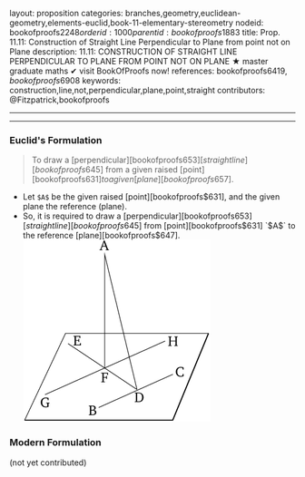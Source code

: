 layout: proposition
categories: branches,geometry,euclidean-geometry,elements-euclid,book-11-elementary-stereometry
nodeid: bookofproofs$2248
orderid: 1000
parentid: bookofproofs$1883
title: Prop. 11.11: Construction of Straight Line Perpendicular to Plane from point not on Plane
description: 11.11: CONSTRUCTION OF STRAIGHT LINE PERPENDICULAR TO PLANE FROM POINT NOT ON PLANE &#9733; master graduate maths &#10004; visit BookOfProofs now!
references: bookofproofs$6419,bookofproofs$6908
keywords: construction,line,not,perpendicular,plane,point,straight
contributors: @Fitzpatrick,bookofproofs

---


---

### Euclid's Formulation

> To draw a [perpendicular][bookofproofs$653] [straight line][bookofproofs$645] from a given raised [point][bookofproofs$631] to a given [plane][bookofproofs$657].
* Let `$A$` be the given raised [point][bookofproofs$631], and the given plane the reference (plane).
* So, it is required to draw a [perpendicular][bookofproofs$653] [straight line][bookofproofs$645] from [point][bookofproofs$631] `$A$` to the reference [plane][bookofproofs$647].
![fig11e](https://github.com/bookofproofs/bookofproofs.github.io/blob/main/_sources/_assets/images/euclid/Book11/fig11e.png?raw=true)


### Modern Formulation

(not yet contributed)
